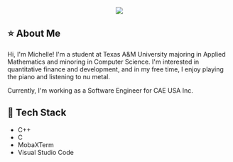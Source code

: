 <p align="center">
  <img src="https://github.com/user-attachments/assets/fe0a2832-5825-4e78-8cf2-2b37fe105227" />
</p>


## ⭐ About Me
Hi, I'm Michelle! I'm a student at Texas A&M University majoring in Applied Mathematics and minoring in Computer Science. I'm interested in quantitative finance and development, and in my free time, I enjoy playing the piano and listening to nu metal.

Currently, I'm working as a Software Engineer for CAE USA Inc.

## 🌿 Tech Stack
- C++
- C
- MobaXTerm
- Visual Studio Code






<!--
**michellepage/michellepage** is a ✨ _special_ ✨ repository because its `README.md` (this file) appears on your GitHub profile.

Here are some ideas to get you started:

- 🔭 I’m currently working on ...
- 🌱 I’m currently learning ...
- 👯 I’m looking to collaborate on ...
- 🤔 I’m looking for help with ...
- 💬 Ask me about ...
- 📫 How to reach me: ...
- 😄 Pronouns: ...
- ⚡ Fun fact: ...
-->
